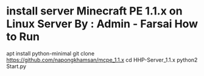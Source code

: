 # install server Minecraft PE 1.1.x on Linux Server By : Admin - Farsai How to Run

apt install python-minimal git clone https://github.com/napongkhamsan/mcpe_1.1.x cd HHP-Server_1.1.x python2 Start.py
